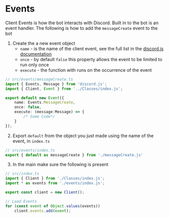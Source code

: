 # Events
Client Events is how the bot interacts with Discord. Built in to the bot is an event handler. The following is how to add the `messageCreate` event to the bot
1. Create the a new event object
	- `name` - is the name of the client event, see the full list in the [discord.js documentation](https://discord.js.org/docs/packages/discord.js/14.14.1/Client:Class) 
	- `once` - by default `false` this property allows the event to be limited to run only once
	- `execute` - the function with runs on the occurrence of the event
```ts
// src/events/messageCreate.ts
import { Events, Message } from 'discord.js';
import { Client, Event } from '../Classes/index.js';

export default new Event({
	name: Events.MessageCreate,
	once: false,
	execute: (message:Message) => {
		/* Some Code*/
	}
});
```
2. Export `default` from the object you just made using the name of the event, in `index.ts`
```ts
// src/events/index.ts
export { default as messageCreate } from './messageCreate.js'
```

3. In the main make sure the following is present
```ts
// src/index.ts
import { Client } from './Classes/index.js';
import * as events from './events/index.js';

export const client = new Client();

// Load Events
for (const event of Object.values(events)) 
	client.events.add(event);
```
